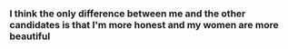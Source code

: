 ### I think the only difference between me and the other candidates is that I'm more honest and my women are more beautiful